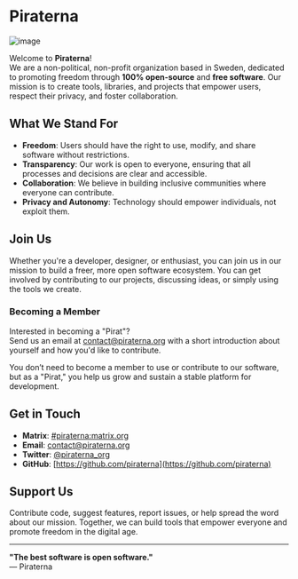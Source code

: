 # Piraterna

![image](https://github.com/user-attachments/assets/9376dda2-85e8-46d9-ba85-710a9da201a8)


Welcome to **Piraterna**!  
We are a non-political, non-profit organization based in Sweden, dedicated to promoting freedom through **100% open-source** and **free software**. Our mission is to create tools, libraries, and projects that empower users, respect their privacy, and foster collaboration.

## What We Stand For

- **Freedom**: Users should have the right to use, modify, and share software without restrictions.  
- **Transparency**: Our work is open to everyone, ensuring that all processes and decisions are clear and accessible.  
- **Collaboration**: We believe in building inclusive communities where everyone can contribute.  
- **Privacy and Autonomy**: Technology should empower individuals, not exploit them.  

## Join Us

Whether you're a developer, designer, or enthusiast, you can join us in our mission to build a freer, more open software ecosystem. You can get involved by contributing to our projects, discussing ideas, or simply using the tools we create.

### Becoming a Member

Interested in becoming a "Pirat"?  
Send us an email at [contact@piraterna.org](mailto:contact@piraterna.org) with a short introduction about yourself and how you'd like to contribute.  

You don’t need to become a member to use or contribute to our software, but as a "Pirat," you help us grow and sustain a stable platform for development.

## Get in Touch

- **Matrix**: [#piraterna:matrix.org](https://matrix.to/#/#piraterna:matrix.org)  
- **Email**: [contact@piraterna.org](mailto:contact@piraterna.org)  
- **Twitter**: [@piraterna_org](https://x.com/piraterna_org)  
- **GitHub**: [https://github.com/piraterna](https://github.com/piraterna)

## Support Us

Contribute code, suggest features, report issues, or help spread the word about our mission. Together, we can build tools that empower everyone and promote freedom in the digital age.

---

**"The best software is open software."**  
— Piraterna
